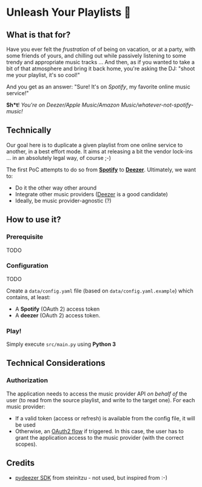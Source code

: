 # Unleash Your Playlists 🚀
## What is that for?
Have you ever felt the *frustration* of of being on vacation, or at a party, with some friends of yours, and chilling out while passively listening to some trendy and appropriate music tracks ... 
And then, as if you wanted to take a bit of that atmosphere and bring it back home, you're asking the DJ: "shoot me your playlist, it's so cool!"

And you get as an answer: "Sure! It's on *Spotify*, my favorite online music service!"

**Sh\*t**! *You're on Deezer/Apple Music/Amazon Music/whatever-not-spotify-music!*

## Technically
Our goal here is to duplicate a given playlist from one online service to another, in a best effort mode. 
It aims at releasing a bit the vendor lock-ins ... in an absolutely legal way, of course ;-) 

The first PoC attempts to do so from **[Spotify](https://www.spotify.com/)** to **[Deezer](https://www.deezer.com/en/)**. 
Ultimately, we want to: 

- Do it the other way other around
- Integrate other music providers ([Deezer](https://www.youtube.com/) is a good candidate)
- Ideally, be music provider-agnostic (?) 

## How to use it?
### Prerequisite
TODO 

### Configuration
TODO

Create a `data/config.yaml` file (based on `data/config.yaml.example`) which contains, at least: 

- A **Spotify** (OAuth 2) access token 
- A **deezer** (OAuth 2) access token.  

### Play! 
Simply execute `src/main.py` using **Python 3** 

## Technical Considerations
### Authorization
The application needs to access the music provider API _on behalf of_ the user (to read from the source playlist, and write to the target one). 
For each music provider: 
- If a valid token (access or refresh) is available from the config file, it will be used
- Otherwise, an [OAuth2 flow](https://www.rfc-editor.org/rfc/rfc6749) if triggered. In this case, the user has to grant the application access to the music provider (with the correct scopes).    

## Credits 
- [pydeezer SDK](https://github.com/steinitzu/pydeezer/blob/master/pydeezer/__init__.py) from steinitzu - not used, but inspired from :-) 